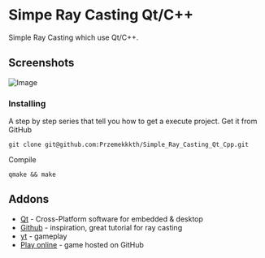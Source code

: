 # Simpe Ray Casting Qt/C++
Simple Ray Casting which use Qt/C++.
## Screenshots
![Image](https://user-images.githubusercontent.com/28188300/189403005-08575381-949e-4c07-af92-440c5a842817.gif)
### Installing
A step by step series  that tell you how to get a execute project.
Get it from GitHub
```
git clone git@github.com:Przemekkkth/Simple_Ray_Casting_Qt_Cpp.git
```
Compile
```
qmake && make
```
## Addons
* [Qt](https://www.qt.io/) - Cross-Platform software for embedded & desktop
* [Github](https://github.com/OneLoneCoder/CommandLineFPS) - inspiration, great tutorial for ray casting
* [yt](https://youtube.com/shorts/FVJi0CKgppI) - gameplay
* [Play online](https://przemekkkth.github.io/raycasting/index.html) - game hosted on GitHub
